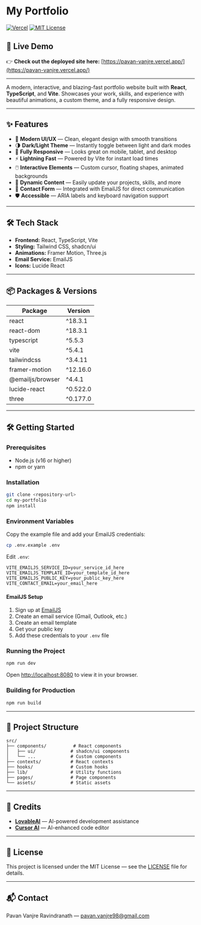 # My Portfolio

[![Vercel](https://img.shields.io/badge/Deployed%20on-Vercel-000?logo=vercel)](https://pavan-vanjre.vercel.app/) [![MIT License](https://img.shields.io/badge/License-MIT-green.svg)](LICENSE)

## 🚀 Live Demo

👉 **Check out the deployed site here:** [https://pavan-vanjre.vercel.app/](https://pavan-vanjre.vercel.app/)

---

A modern, interactive, and blazing-fast portfolio website built with **React**, **TypeScript**, and **Vite**. Showcases your work, skills, and experience with beautiful animations, a custom theme, and a fully responsive design.

---

## ✨ Features

- 🎨 **Modern UI/UX** — Clean, elegant design with smooth transitions
- 🌗 **Dark/Light Theme** — Instantly toggle between light and dark modes
- 📱 **Fully Responsive** — Looks great on mobile, tablet, and desktop
- ⚡ **Lightning Fast** — Powered by Vite for instant load times
- 🖱️ **Interactive Elements** — Custom cursor, floating shapes, animated backgrounds
- 📝 **Dynamic Content** — Easily update your projects, skills, and more
- 📧 **Contact Form** — Integrated with EmailJS for direct communication
- 🛡️ **Accessible** — ARIA labels and keyboard navigation support

---

## 🛠️ Tech Stack

- **Frontend:** React, TypeScript, Vite
- **Styling:** Tailwind CSS, shadcn/ui
- **Animations:** Framer Motion, Three.js
- **Email Service:** EmailJS
- **Icons:** Lucide React

---

## 📦  Packages & Versions

| Package            | Version    |
|--------------------|-----------|
| react              | ^18.3.1    |
| react-dom          | ^18.3.1    |
| typescript         | ^5.5.3     |
| vite               | ^5.4.1     |
| tailwindcss        | ^3.4.11    |
| framer-motion      | ^12.16.0   |
| @emailjs/browser   | ^4.4.1     |
| lucide-react       | ^0.522.0   |
| three              | ^0.177.0   |

---

## 🛠️ Getting Started

### Prerequisites
- Node.js (v16 or higher)
- npm or yarn

### Installation

```bash
git clone <repository-url>
cd my-portfolio
npm install
```

### Environment Variables

Copy the example file and add your EmailJS credentials:

```bash
cp .env.example .env
```

Edit `.env`:
```env
VITE_EMAILJS_SERVICE_ID=your_service_id_here
VITE_EMAILJS_TEMPLATE_ID=your_template_id_here
VITE_EMAILJS_PUBLIC_KEY=your_public_key_here
VITE_CONTACT_EMAIL=your_email_here
```

#### EmailJS Setup
1. Sign up at [EmailJS](https://www.emailjs.com/)
2. Create an email service (Gmail, Outlook, etc.)
3. Create an email template
4. Get your public key
5. Add these credentials to your `.env` file

### Running the Project

```bash
npm run dev
```

Open [http://localhost:8080](http://localhost:8080) to view it in your browser.

### Building for Production

```bash
npm run build
```

---

## 📁 Project Structure

```
src/
├── components/          # React components
│   ├── ui/             # shadcn/ui components
│   └── ...             # Custom components
├── contexts/           # React contexts
├── hooks/              # Custom hooks
├── lib/                # Utility functions
├── pages/              # Page components
└── assets/             # Static assets
```

---

## 🙏 Credits

- **[LovableAI](https://lovable.ai/)** — AI-powered development assistance
- **[Cursor AI](https://cursor.sh/)** — AI-enhanced code editor

---

## 📄 License

This project is licensed under the MIT License — see the [LICENSE](LICENSE) file for details.

---

## 📬 Contact

Pavan Vanjre Ravindranath — [pavan.vanjre98@gmail.com](mailto:pavan.vanjre98@gmail.com)
